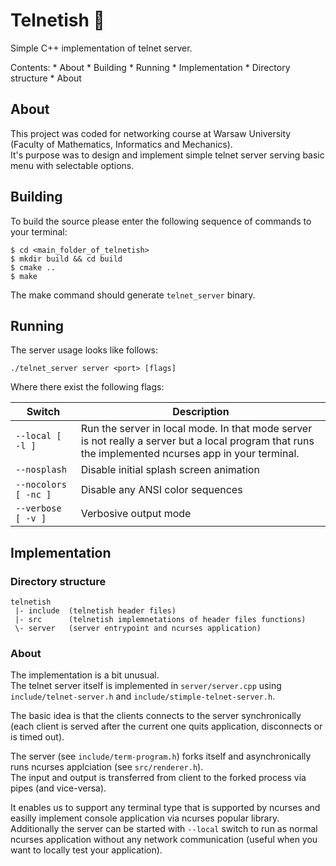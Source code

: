 # Telnetish :rocket:

Simple C++ implementation of telnet server.

Contents:
    * About
    * Building
    * Running
    * Implementation
      * Directory structure
      * About

## About

This project was coded for networking course at Warsaw University (Faculty of Mathematics, Informatics and Mechanics).<br>
It's purpose was to design and implement simple telnet server serving basic menu with selectable options.
    
## Building

To build the source please enter the following sequence of commands to your terminal:

```
$ cd <main_folder_of_telnetish>
$ mkdir build && cd build
$ cmake ..
$ make

```

The make command should generate `telnet_server` binary.

## Running

The server usage looks like follows:
```
./telnet_server server <port> [flags]
```

Where there exist the following flags:

| Switch               | Description                                                                                                                                          |
|----------------------|------------------------------------------------------------------------------------------------------------------------------------------------------|
| `--local [ -l ]`     | Run the server in local mode. In that mode server is not really a server but a local program that runs the implemented ncurses app in your terminal. |
| `--nosplash`         | Disable initial splash screen animation                                                                                                              |
| `--nocolors [ -nc ]` | Disable any ANSI color sequences                                                                                                                     |
| `--verbose [ -v ]`   | Verbosive output mode                                                                                                                                |

## Implementation

### Directory structure

```
telnetish
 |- include  (telnetish header files)
 |- src      (telnetish implemnetations of header files functions)
 \- server   (server entrypoint and ncurses application)
```

### About

The implementation is a bit unusual.<br>
The telnet server itself is implemented in `server/server.cpp` using `include/telnet-server.h` and `include/stimple-telnet-server.h`.

The basic idea is that the clients connects to the server synchronically (each client is served after the current one quits application,
disconnects or is timed out).

The server (see `include/term-program.h`) forks itself and asynchronically runs ncurses applciation (see `src/renderer.h`).<br>
The input and output is transferred from client to the forked process via pipes (and vice-versa).

It enables us to support any terminal type that is supported by ncurses and easilly implement console application via ncurses popular library.<br>
Additionally the server can be started with `--local` switch to run as normal ncurses application without any network communication (useful when
you want to locally test your application).
